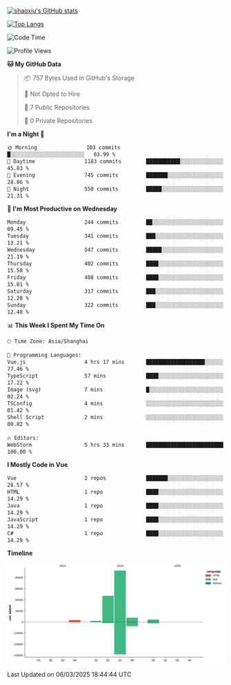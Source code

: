 [![shaoxiu's GitHub stats](https://github-readme-stats.vercel.app/api?username=shaoxiu&count_private=true&show_icons=true)](https://github.com/anuraghazra/github-readme-stats)

[![Top Langs](https://github-readme-stats.vercel.app/api/top-langs/?username=shaoxiu&layout=compact)](https://github.com/anuraghazra/github-readme-stats)


<!--START_SECTION:waka-->
![Code Time](http://img.shields.io/badge/Code%20Time-131%20hrs%2040%20mins-blue)

![Profile Views](http://img.shields.io/badge/Profile%20Views-0-blue)

**🐱 My GitHub Data** 

> 📦 757 Bytes Used in GitHub's Storage 
 > 
> 🚫 Not Opted to Hire
 > 
> 📜 7 Public Repositories 
 > 
> 🔑 0 Private Repositories 
 > 
**I'm a Night 🦉** 

```text
🌞 Morning                103 commits         █░░░░░░░░░░░░░░░░░░░░░░░░   03.99 % 
🌆 Daytime                1183 commits        ███████████░░░░░░░░░░░░░░   45.83 % 
🌃 Evening                745 commits         ███████░░░░░░░░░░░░░░░░░░   28.86 % 
🌙 Night                  550 commits         █████░░░░░░░░░░░░░░░░░░░░   21.31 % 
```
📅 **I'm Most Productive on Wednesday** 

```text
Monday                   244 commits         ██░░░░░░░░░░░░░░░░░░░░░░░   09.45 % 
Tuesday                  341 commits         ███░░░░░░░░░░░░░░░░░░░░░░   13.21 % 
Wednesday                547 commits         █████░░░░░░░░░░░░░░░░░░░░   21.19 % 
Thursday                 402 commits         ████░░░░░░░░░░░░░░░░░░░░░   15.58 % 
Friday                   408 commits         ████░░░░░░░░░░░░░░░░░░░░░   15.81 % 
Saturday                 317 commits         ███░░░░░░░░░░░░░░░░░░░░░░   12.28 % 
Sunday                   322 commits         ███░░░░░░░░░░░░░░░░░░░░░░   12.48 % 
```


📊 **This Week I Spent My Time On** 

```text
🕑︎ Time Zone: Asia/Shanghai

💬 Programming Languages: 
Vue.js                   4 hrs 17 mins       ███████████████████░░░░░░   77.46 % 
TypeScript               57 mins             ████░░░░░░░░░░░░░░░░░░░░░   17.22 % 
Image (svg)              7 mins              █░░░░░░░░░░░░░░░░░░░░░░░░   02.24 % 
TSConfig                 4 mins              ░░░░░░░░░░░░░░░░░░░░░░░░░   01.42 % 
Shell Script             2 mins              ░░░░░░░░░░░░░░░░░░░░░░░░░   00.82 % 

🔥 Editors: 
WebStorm                 5 hrs 33 mins       █████████████████████████   100.00 % 
```

**I Mostly Code in Vue** 

```text
Vue                      2 repos             ███████░░░░░░░░░░░░░░░░░░   28.57 % 
HTML                     1 repo              ████░░░░░░░░░░░░░░░░░░░░░   14.29 % 
Java                     1 repo              ████░░░░░░░░░░░░░░░░░░░░░   14.29 % 
JavaScript               1 repo              ████░░░░░░░░░░░░░░░░░░░░░   14.29 % 
C#                       1 repo              ████░░░░░░░░░░░░░░░░░░░░░   14.29 % 
```



**Timeline**

![Lines of Code chart](https://raw.githubusercontent.com/shaoxiu/shaoxiu/main/assets/bar_graph.png)


 Last Updated on 06/03/2025 18:44:44 UTC
<!--END_SECTION:waka-->
